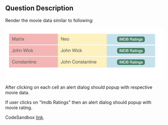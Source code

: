 ## Question Description

Render the movie data similar to following:

![Table](./screenshot.png)

After clicking on each cell an alert dialog should popup with respective movie data.

If user clicks on "Imdb Ratings" then an alert dialog should popup with movie rating.

CodeSandbox [link](https://codesandbox.io/s/bubbling-problem-8erwc).